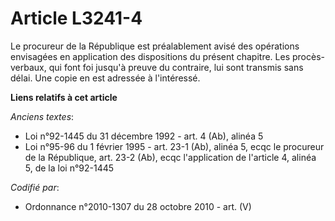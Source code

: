 # Article L3241-4

Le procureur de la République est préalablement avisé des opérations envisagées en application des dispositions du présent
chapitre. Les procès-verbaux, qui font foi jusqu'à preuve du contraire, lui sont transmis sans délai. Une copie en est
adressée à l'intéressé.

**Liens relatifs à cet article**

_Anciens textes_:

  - Loi n°92-1445 du 31 décembre 1992 - art. 4 (Ab), alinéa 5
  - Loi n°95-96 du 1 février 1995 - art. 23-1 (Ab), alinéa 5, ecqc le procureur de la République, art. 23-2 (Ab), ecqc l'application de l'article 4, alinéa 5, de la loi n°92-1445

_Codifié par_:

  - Ordonnance n°2010-1307 du 28 octobre 2010 - art. (V)
